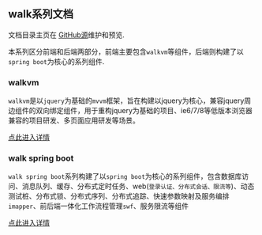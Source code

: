 ## walk系列文档
文档目录主页在 [GitHub源](https://github.com/gaiyinaizhi/gaiyinaizhi.github.io/edit/master/README.md)维护和预览.

本系列区分前端和后端两部分，前端主要包含`walkvm`等组件，后端则构建了以`spring boot`为核心的系列组件.

### walkvm

`walkvm`是以`jquery`为基础的`mvvm`框架，旨在构建以jquery为核心，兼容jquery周边组件的双向绑定组件，用于重构jquery为基础的项目、ie6/7/8等低版本浏览器兼容的项目研发、多页面应用研发等场景。

[点此进入详情](https://gaiyinaizhi.github.io/walkvm/index)

### walk spring boot

`walk spring boot`系列构建了以`spring boot`为核心的系列组件，包含数据库访问、消息队列、缓存、分布式定时任务、web(`登录认证、分布式会话、限流等`)、动态测试桩、分布式锁、分布式序列、分布式追踪、快速参数映射及服务编排`imapper`、前后端一体化工作流程管理`swf`、服务限流等组件

[点此进入详情](https://gaiyinaizhi.github.io/walk-spring-boot/index)
